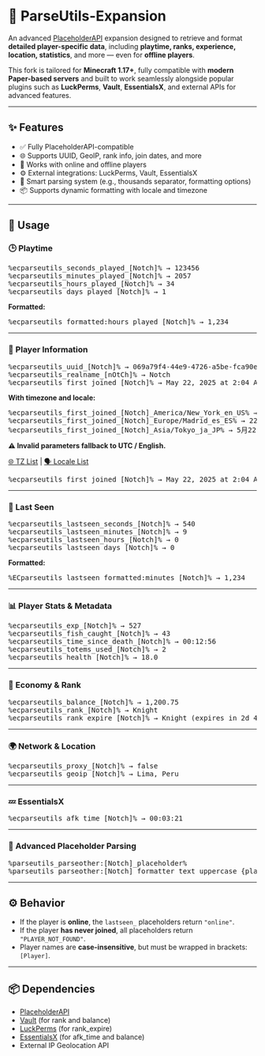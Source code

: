 <h1>🧩 ParseUtils-Expansion</h1>

<p>
  An advanced <a href="https://github.com/PlaceholderAPI/PlaceholderAPI">PlaceholderAPI</a> expansion designed to retrieve and format
  <strong>detailed player-specific data</strong>, including <strong>playtime, ranks, experience, location, statistics</strong>, and more — even for <strong>offline players</strong>.
</p>
<p>
  This fork is tailored for <strong>Minecraft 1.17+</strong>, fully compatible with <strong>modern Paper-based servers</strong> and built to work seamlessly alongside popular plugins such as <strong>LuckPerms</strong>, <strong>Vault</strong>, <strong>EssentialsX</strong>, and external APIs for advanced features.
</p>

<hr>

<h2>✨ Features</h2>
<ul>
  <li>✅ Fully PlaceholderAPI-compatible</li>
  <li>🌐 Supports UUID, GeoIP, rank info, join dates, and more</li>
  <li>🧍 Works with online and offline players</li>
  <li>⚙️ External integrations: LuckPerms, Vault, EssentialsX</li>
  <li>🧠 Smart parsing system (e.g., thousands separator, formatting options)</li>
  <li>📦 Supports dynamic formatting with locale and timezone</li>
</ul>

<hr>

<h2>🔧 Usage</h2>

<h3>🕒 Playtime</h3>
<pre>
%ecparseutils_seconds_played_[Notch]% → 123456
%ecparseutils_minutes_played_[Notch]% → 2057
%ecparseutils_hours_played_[Notch]% → 34
%ecparseutils_days_played_[Notch]% → 1
</pre>

<p><strong>Formatted:</strong></p>
<pre>%ecparseutils_formatted:hours_played_[Notch]% → 1,234</pre>

<hr>

<h3>🧍 Player Information</h3>
<pre>
%ecparseutils_uuid_[Notch]% → 069a79f4-44e9-4726-a5be-fca90e38aaf5
%ecparseutils_realname_[nOtCh]% → Notch
%ecparseutils_first_joined_[Notch]% → May 22, 2025 at 2:04 AM
</pre>

<p><strong>With timezone and locale:</strong></p>
<pre>
%ecparseutils_first_joined_[Notch]_America/New_York_en_US% → May 21, 2025 10:04 PM
%ecparseutils_first_joined_[Notch]_Europe/Madrid_es_ES% → 22 may. 2025 4:04 AM
%ecparseutils_first_joined_[Notch]_Asia/Tokyo_ja_JP% → 5月22日 2025 11:04 午前
</pre>

<p><strong>⚠️ Invalid parameters fallback to UTC / English.</strong></p>
<p>
  <a href="https://en.wikipedia.org/wiki/List_of_tz_database_time_zones">🌐 TZ List</a> |
  <a href="https://www.localeplanet.com/icu/">🗣️ Locale List</a>
</p>

<pre>
%ecparseutils_first_joined_[Notch]% → May 22, 2025 at 2:04 AM
</pre>

<hr>

<h3>📅 Last Seen</h3>
<pre>
%ecparseutils_lastseen_seconds_[Notch]% → 540
%ecparseutils_lastseen_minutes_[Notch]% → 9
%ecparseutils_lastseen_hours_[Notch]% → 0
%ecparseutils_lastseen_days_[Notch]% → 0
</pre>

<p><strong>Formatted:</strong></p>
<pre>%ECparseutils_lastseen_formatted:minutes_[Notch]% → 1,234</pre>

<hr>

<h3>📊 Player Stats & Metadata</h3>
<pre>
%ecparseutils_exp_[Notch]% → 527
%ecparseutils_fish_caught_[Notch]% → 43
%ecparseutils_time_since_death_[Notch]% → 00:12:56
%ecparseutils_totems_used_[Notch]% → 2
%ecparseutils_health_[Notch]% → 18.0
</pre>

<hr>

<h3>💸 Economy & Rank</h3>
<pre>
%ecparseutils_balance_[Notch]% → 1,200.75
%ecparseutils_rank_[Notch]% → Knight
%ecparseutils_rank_expire_[Notch]% → Knight (expires in 2d 4h)
</pre>

<hr>

<h3>🌍 Network & Location</h3>
<pre>
%ecparseutils_proxy_[Notch]% → false
%ecparseutils_geoip_[Notch]% → Lima, Peru
</pre>

<hr>

<h3>💤 EssentialsX</h3>
<pre>
%ecparseutils_afk_time_[Notch]% → 00:03:21
</pre>

<hr>

<h3>🧠 Advanced Placeholder Parsing</h3>
<pre>
%parseutils_parseother:[Notch]_placeholder%
%parseutils_parseother:[Notch]_formatter_text_uppercase_{player_name}% → NOTCH
</pre>

<hr>

<h2>⚙️ Behavior</h2>
<ul>
  <li>If the player is <strong>online</strong>, the <code>lastseen_</code> placeholders return <code>"online"</code>.</li>
  <li>If the player <strong>has never joined</strong>, all placeholders return <code>"PLAYER_NOT_FOUND"</code>.</li>
  <li>Player names are <strong>case-insensitive</strong>, but must be wrapped in brackets: <code>[Player]</code>.</li>
</ul>

<hr>

<h2>📦 Dependencies</h2>
<ul>
  <li><a href="https://www.spigotmc.org/resources/placeholderapi.6245/">PlaceholderAPI</a></li>
  <li><a href="https://www.spigotmc.org/resources/vault.34315/">Vault</a> (for rank and balance)</li>
  <li><a href="https://luckperms.net/">LuckPerms</a> (for rank_expire)</li>
  <li><a href="https://essentialsx.net/">EssentialsX</a> (for afk_time and balance)</li>
  <li>External IP Geolocation API</li>
</ul>
